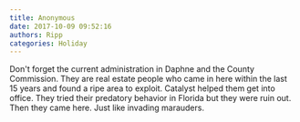 ```yaml
---
title: Anonymous
date: 2017-10-09 09:52:16
authors: Ripp
categories: Holiday
---
```


 Don't forget the current administration in Daphne and the County Commission.  They are real estate people who came in here within the last 15 years and found a ripe area to exploit.  Catalyst helped them get into office.  They tried their predatory behavior in Florida but they were ruin out.  Then they came here.  Just like invading marauders.